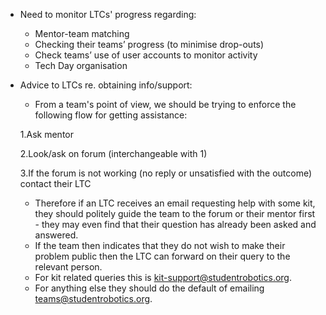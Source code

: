* Need to monitor LTCs' progress regarding:
    * Mentor-team matching
    * Checking their teams’ progress (to minimise drop-outs)
    * Check teams’ use of user accounts to monitor activity
    * Tech Day organisation

* Advice to LTCs re. obtaining info/support:

    * From a team's point of view, we should be trying to enforce the following flow for getting assistance:

   1.Ask mentor

   2.Look/ask on forum (interchangeable with 1)

   3.If the forum is not working (no reply or unsatisfied with the outcome) contact their LTC

    * Therefore if an LTC receives an email requesting help with some kit, they should politely guide the team to the forum or their mentor first - they may even find that their question has already been asked and answered. 
    * If the team then indicates that they do not wish to make their problem public then the LTC can forward on their query to the relevant person. 
    * For kit related queries this is kit-support@studentrobotics.org.   
    * For anything else they should do the default of emailing teams@studentrobotics.org.
